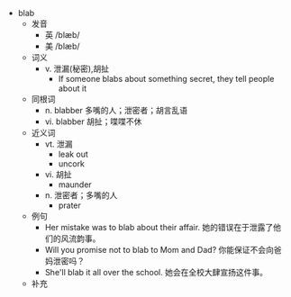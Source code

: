 - blab
  - 发音
    - 英 /blæb/
    - 美 /blæb/
  - 词义
    - v. 泄漏(秘密),胡扯
      - If someone blabs about something secret, they tell people about it
  - 同根词
    - n. blabber 多嘴的人；泄密者；胡言乱语
    - vi. blabber 胡扯；喋喋不休
  - 近义词
    - vt. 泄漏
      - leak out
      - uncork
    - vi. 胡扯
      - maunder
    - n. 泄密者；多嘴的人
      - prater
  - 例句
    - Her mistake was to blab about their affair. 她的错误在于泄露了他们的风流韵事。
    - Will you promise not to blab to Mom and Dad? 你能保证不会向爸妈泄密吗？
    - She'll blab it all over the school. 她会在全校大肆宣扬这件事。
  - 补充